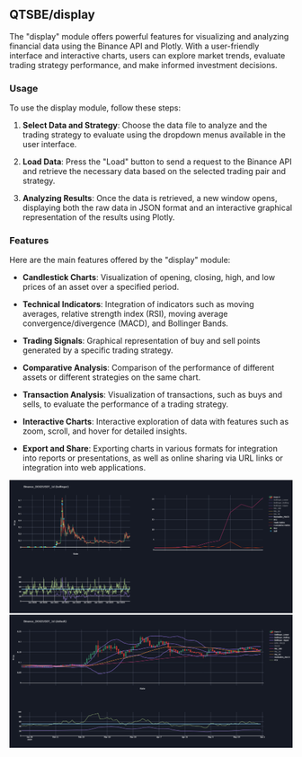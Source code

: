 ## QTSBE/display

The "display" module offers powerful features for visualizing and analyzing financial data using the Binance API and Plotly. With a user-friendly interface and interactive charts, users can explore market trends, evaluate trading strategy performance, and make informed investment decisions.

### Usage

To use the display module, follow these steps:

1. **Select Data and Strategy**: Choose the data file to analyze and the trading strategy to evaluate using the dropdown menus available in the user interface.

2. **Load Data**: Press the "Load" button to send a request to the Binance API and retrieve the necessary data based on the selected trading pair and strategy.

3. **Analyzing Results**: Once the data is retrieved, a new window opens, displaying both the raw data in JSON format and an interactive graphical representation of the results using Plotly.

### Features

Here are the main features offered by the "display" module:

- **Candlestick Charts**: Visualization of opening, closing, high, and low prices of an asset over a specified period.

- **Technical Indicators**: Integration of indicators such as moving averages, relative strength index (RSI), moving average convergence/divergence (MACD), and Bollinger Bands.

- **Trading Signals**: Graphical representation of buy and sell points generated by a specific trading strategy.

- **Comparative Analysis**: Comparison of the performance of different assets or different strategies on the same chart.

- **Transaction Analysis**: Visualization of transactions, such as buys and sells, to evaluate the performance of a trading strategy.

- **Interactive Charts**: Interactive exploration of data with features such as zoom, scroll, and hover for detailed insights.

- **Export and Share**: Exporting charts in various formats for integration into reports or presentations, as well as online sharing via URL links or integration into web applications.

![image](https://github.com/simonpotel/QTSBE/blob/711bb2cecf12bdaef53d9d7a20f05e1971e4af59/files/display/python/full_view.png)
![image](https://github.com/simonpotel/QTSBE/blob/06b8f029f0889afbb6ef6f95ca997f126c4c6f1c/files/display/python/price_extra_view.png)